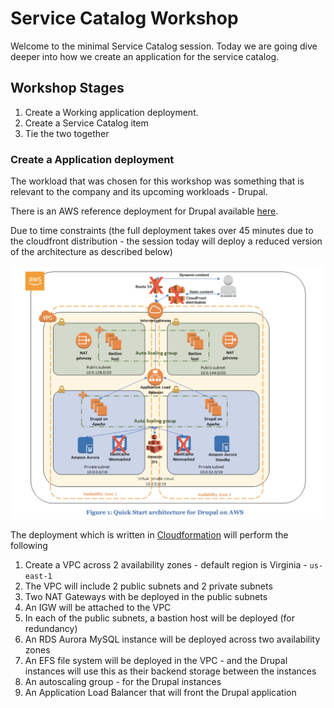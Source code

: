 # Service Catalog Workshop

Welcome to the minimal Service Catalog session. Today we are going dive deeper into how we create an application for the service catalog.

## Workshop Stages

1. Create a Working application deployment.
2. Create a Service Catalog item
3. Tie the two together

### Create a Application deployment

The workload that was chosen for this workshop was something that is relevant to the company and its upcoming workloads - Drupal.

There is an AWS reference deployment for Drupal available [here](https://aws.amazon.com/quickstart/architecture/drupal/).

Due to time constraints (the full deployment takes over 45 minutes due to the cloudfront distribution - the session today will deploy a reduced version of the architecture as described below)

![drupal_deployment](drupal_deployment.png)

The deployment which is written in [Cloudformation](https://aws.amazon.com/cloudformation/) will perform the following

1. Create a VPC across 2 availability zones - default region is Virginia - `us-east-1`
2. The VPC will include 2 public subnets and 2 private subnets
3. Two NAT Gateways with be deployed in the public subnets
4. An IGW will be attached to the VPC
5. In each of the public subnets, a bastion host will be deployed (for redundancy)
6. An RDS Aurora MySQL instance will be deployed across two availability zones
7. An EFS file system will be deployed in the VPC - and the Drupal instances will use this as their backend storage between the instances
8. An autoscaling group - for the Drupal instances
9. An Application Load Balancer that will front the Drupal application